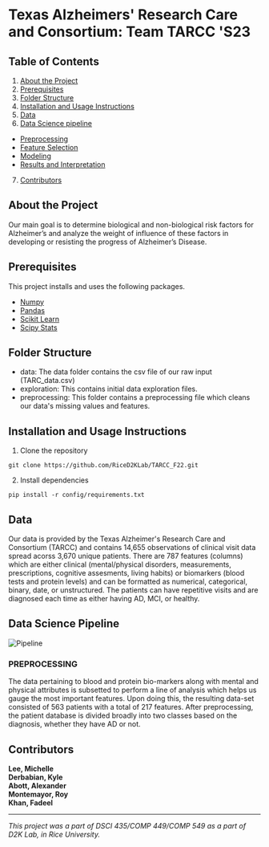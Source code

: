 # Texas Alzheimers' Research Care and Consortium: Team TARCC 'S23

## Table of Contents

1. [About the Project](#about-the-project)
2. [Prerequisites](#prerequisites)
3. [Folder Structure](#folder-structure)
4. [Installation and Usage Instructions](#installation-and-usage-instructions)
5. [Data](#data)
6. [Data Science pipeline](#data-science-pipeline)
- [Preprocessing](#data-science-pipeline)
- [Feature Selection](#data-science-pipeline)
- [Modeling](#data-science-pipeline)
- [Results and Interpretation](#data-science-pipeline)
7. [Contributors](#contributors)


## About the Project
Our main goal is to determine biological and non-biological risk factors for Alzheimer’s and analyze the weight of influence of these factors in developing or resisting the progress of Alzheimer’s Disease.

## Prerequisites
This project installs and uses the following packages.
- [Numpy](https://pypi.org/project/numpy/)
- [Pandas](https://pypi.org/project/pandas/)
- [Scikit Learn](https://pypi.org/project/scikit-learn/)
- [Scipy Stats](https://pypi.org/project/scipy/)


## Folder Structure
* data: The data folder contains the csv file of our raw input (TARC_data.csv) 
* exploration: This contains initial data exploration files.
* preprocessing: This folder contains a preprocessing file which cleans our data's missing values and features.


## Installation and Usage Instructions
1. Clone the repository
```
git clone https://github.com/RiceD2KLab/TARCC_F22.git
```
2. Install dependencies
```
pip install -r config/requirements.txt
```


## Data
Our data is provided by the Texas Alzheimer's Research Care and Consortium (TARCC) and contains 14,655 observations of clinical visit data spread acorss 3,670 unique patients. There are 787 features (columns) which are either clinical (mental/physical disorders, measurements, prescriptions, cognitive assesments, living habits) or biomarkers (blood tests and protein levels) and can be formatted as numerical, categorical, binary, date, or unstructured. 
The patients can have repetitive visits and are diagnosed each time as either having AD, MCI, or healthy. 

## **Data Science Pipeline**

![Pipeline](https://user-images.githubusercontent.com/97485268/198148374-fc9760c7-bf3f-4b82-8a7c-b83b73d82556.png)

### PREPROCESSING <br />

The data pertaining to blood and protein bio-markers along with mental and physical attributes is subsetted to perform a line of analysis which helps us gauge the most important features. Upon doing this, the resulting data-set consisted of 563 patients with a total of 217 features. After preprocessing, the patient database is divided broadly into two classes based on the diagnosis, whether they have AD or not.
<br />


## Contributors
**Lee, Michelle** <br />
**Derbabian, Kyle** <br />
**Abott, Alexander** <br />
**Montemayor, Roy** <br />
**Khan, Fadeel** <br /> 

<hr style="border:2px">

*This project was a part of DSCI 435/COMP 449/COMP 549 as a part of D2K Lab, in Rice University.*
